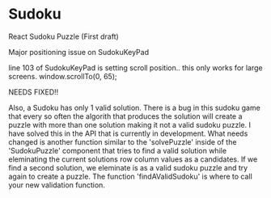 # Sudoku
React Sudoku Puzzle (First draft)

Major positioning issue on SudokuKeyPad 

line 103 of SudokuKeyPad is setting scroll position.. this only works for large screens. 
window.scrollTo(0, 65);

NEEDS FIXED!!


Also, a Sudoku has only 1 valid solution. There is a bug in this sudoku game that every so often the algorith that produces the solution will create a puzzle with more than one solution making it not a valid sudoku puzzle. I have solved this in the API that is currently in development. What needs changed is another function similar to the 'solvePuzzle' inside of the 'SudokuPuzzle' component that tries to find a valid solution while eleminating the current solutions row column values as a candidates. If we find a second solution, we eleminate is as a valid sudoku puzzle and try again to create a puzzle. The function 'findAValidSudoku' is where to call your new validation function. 
